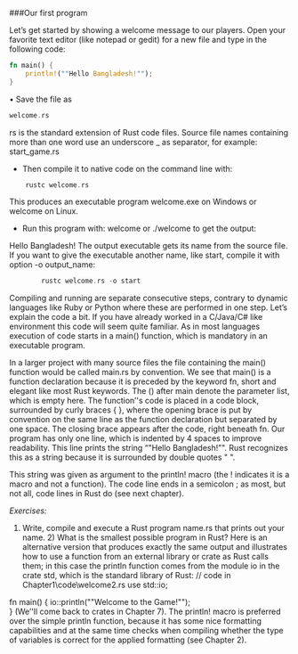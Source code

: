 ###Our first program

Let’s get started by showing a welcome message to our players. Open your favorite text editor (like notepad or gedit) 
for a new file and type in the following code:

```rust
fn main() {
    println!(""Hello Bangladesh!"");
}
```

•	Save the file as 
```rust
welcome.rs
```
rs is the standard extension of Rust code files. Source file names containing more than one word use an 
underscore _ as separator, for example: start_game.rs

*	Then compile it to native code on the command line with:       
```rust
	rustc welcome.rs 
```

This produces an executable program welcome.exe on Windows or welcome on Linux. 

*	Run this program with: welcome or ./welcome to get the output:

Hello Bangladesh!
The output executable gets its name from the source file. If you want to give the executable another name, 
like start, compile it with option -o output_name:
```rust
		rustc welcome.rs -o start
```
Compiling and running are separate consecutive steps, contrary to dynamic languages like Ruby or Python where 
these are performed in one step.
Let’s explain the code a bit. If you have already worked in a C/Java/C# like environment this code will seem 
quite familiar. As in most languages execution of code starts in a main() function, which is mandatory in an 
executable program. 

In a larger project with many source files the file containing the main() function would be called main.rs by 
convention.
We see that main() is a function declaration because it is preceded by the keyword fn, short and elegant like 
most Rust keywords. The () after main denote the parameter list, which is empty here. The function’'s code 
is placed in a code block, surrounded by curly braces { }, where the opening brace is put by convention on 
the same line as the function declaration but separated by one space. The closing brace appears after the code, 
right beneath fn. 
Our program has only one line, which is indented by 4 spaces to improve readability. This line prints the string 
“"Hello Bangladesh!”". Rust recognizes this as a string because it is surrounded by double quotes " ". 

This string was given as argument to the println! macro (the ! indicates it is a macro and not a function). 
The code line ends in a semicolon ; as most, but not all, code lines in Rust do (see next chapter).

*Exercises:*   
1) Write, compile and execute a Rust program name.rs that prints out your name.
			2) What is the smallest possible program in Rust?
Here is an alternative version that produces exactly the same output and illustrates how to use a function from an external library or crate as Rust calls them; in this case the println function comes from the module io in the crate std, which is the standard library of Rust:
// code in Chapter1\code\welcome2.rs
use std::io;

fn main() {
		io::println(""Welcome to the Game!"");	
}
(We’'ll come back to crates in Chapter 7).
The println! macro is preferred over the simple println function, because it has some nice formatting capabilities and at the same time checks when compiling whether the type of variables is correct for the applied formatting (see Chapter 2).
